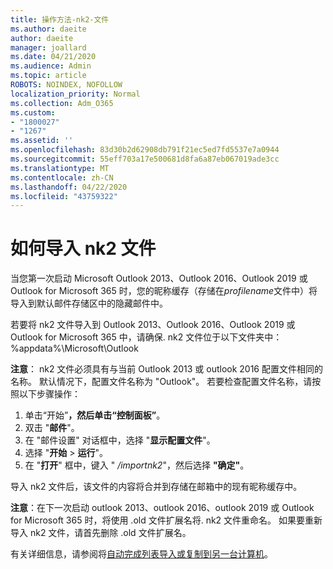 ```yaml
---
title: 操作方法-nk2-文件
ms.author: daeite
author: daeite
manager: joallard
ms.date: 04/21/2020
ms.audience: Admin
ms.topic: article
ROBOTS: NOINDEX, NOFOLLOW
localization_priority: Normal
ms.collection: Adm_O365
ms.custom:
- "1800027"
- "1267"
ms.assetid: ''
ms.openlocfilehash: 83d30b2d62908db791f21ec5ed7fd5537e7a0944
ms.sourcegitcommit: 55eff703a17e500681d8fa6a87eb067019ade3cc
ms.translationtype: MT
ms.contentlocale: zh-CN
ms.lasthandoff: 04/22/2020
ms.locfileid: "43759322"
---
```

# <a name="how-to-import-nk2-files"></a>如何导入 nk2 文件 

当您第一次启动 Microsoft Outlook 2013、Outlook 2016、Outlook 2019 或 Outlook for Microsoft 365 时，您的昵称缓存（存储在*profilename*文件中）将导入到默认邮件存储区中的隐藏邮件中。

若要将 nk2 文件导入到 Outlook 2013、Outlook 2016、Outlook 2019 或 Outlook for Microsoft 365 中，请确保. nk2 文件位于以下文件夹中：%appdata%\Microsoft\Outlook

**注意**： nk2 文件必须具有与当前 Outlook 2013 或 outlook 2016 配置文件相同的名称。 默认情况下，配置文件名称为 "Outlook"。 若要检查配置文件名称，请按照以下步骤操作： 
1. 单击“开始”****，然后单击“控制面板”****。
2. 双击 "**邮件**"。
3. 在 "邮件设置" 对话框中，选择 "**显示配置文件**"。
4. 选择 "**开始** > **运行**"。
5. 在 "**打开**" 框中，键入 " */importnk2*"，然后选择 **"确定"**。 

导入 nk2 文件后，该文件的内容将合并到存储在邮箱中的现有昵称缓存中。

**注意**：在下一次启动 outlook 2013、outlook 2016、outlook 2019 或 Outlook for Microsoft 365 时，将使用 .old 文件扩展名将. nk2 文件重命名。 如果要重新导入 nk2 文件，请首先删除 .old 文件扩展名。

有关详细信息，请参阅将[自动完成列表导入或复制到另一台计算机](https://support.microsoft.com/help/2806550/how-to-import-nk2-files-into-outlook%)。